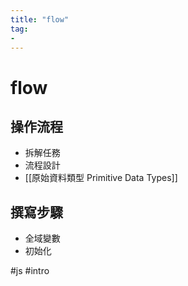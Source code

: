 ```yaml
---
title: "flow"
tag: 
- 
---
```

# flow
## 操作流程
-   拆解任務
-   流程設計
- [[原始資料類型 Primitive Data Types]]


## 撰寫步驟

-   全域變數
-   初始化

#js #intro 